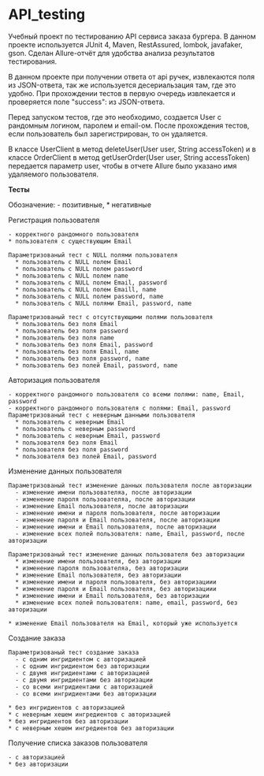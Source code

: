 ﻿# API_testing 

Учебный проект по тестированию API сервиса заказа бургера.
В данном проекте используется JUnit 4, Maven, RestAssured, lombok, javafaker, gson.
Сделан Allure-отчёт для удобства анализа результатов тестирования.

В данном проекте при получении ответа от api ручек, извлекаются поля из JSON-ответа,
так же используется десериальзация там, где это удобно.
При прохождении тестов в первую очередь извлекается и проверяется поле "success": из JSON-ответа.

Перед запуском тестов, где это необходимо, создается User с рандомным логином, паролем и email-ом.
После прохождения тестов, если пользователь был зарегистрирован, то он удаляется.

В классе UserClient в метод deleteUser(User user, String accessToken) и в классе OrderClient  в метод 
getUserOrder(User user, String accessToken) передается параметр user, чтобы в отчете Allure 
было указано имя удаляемого пользователя.

**Тесты**

Обозначение: - позитивные, * негативные

  Регистрация пользователя

    - корректного рандомного пользователя
    * пользователя с существующим Email

    Параметризованый тест с NULL полями пользователя 
      * пользователь с NULL полем Email
      * пользователь с NULL полем password
      * пользователь с NULL полем name
      * пользователь с NULL полем Email, password
      * пользователь с NULL полем Emaill, name
      * пользователь с NULL полем password, name
      * пользователь с NULL полями Email, password, name

    Параметризованый тест с отсутствующими полями пользователя
      * пользователь без поля Email
      * пользователь без поля password
      * пользователь без поля name
      * пользователь без поля Email, password
      * пользователь без поля Email, name
      * пользователь без поля password, name
      * пользователь без полей Email, password, name


  Авторизация пользователя

    - корректного рандомного пользователя со всеми полями: name, Email, password
    - корректного рандомного пользователя с полями: Email, password
    Параметризованый тест с неверным данными пользователя
      * пользователь с неверным Email
      * пользователь с неверным password
      * пользователь с неверным Email, password
      * пользователя без поля Email
      * пользователя без поля password
      * пользователя без полей Email, password


  Изменение данных пользователя

    Параметризованый тест изменение данных пользователя после авторизации
      - изменение имени пользователяa, после авторизации
      - изменение пароля пользователяa, после авторизации
      - изменение Email пользователя, после авторизации
      - изменение имени и пароля пользователя, после авторизации
      - изменение пароля и Email пользователя, после авторизации
      - изменение имени и Email пользователя, после авторизации
      - изменение всех полей пользователя: name, Email, password, после авторизации

    Параметризованый тест изменение данных пользователя без авторизации
      * изменение имени пользователя, без авторизации
      * изменение пароля пользователяa, без авторизации
      * изменение Email пользователя, без авторизации
      * изменение имени и пароля пользователя, без авторизациии
      * изменение пароля и Email пользователя, без авторизациии
      * изменение имени и Email пользователя, без авторизации
      * изменение всех полей пользователя: name, email, password, без авторизации

    * изменение Email пользователя на Email, который уже используется

  Создание заказа

    Параметризованый тест создание заказа
      - с одним ингридиентом с авторизацией
      - c одним ингридиентом без авторизации
      - с двумя ингридиентами с авторизацией
      - с двумя ингридиентами без авторизации
      - со всеми ингридиентами с авторизацией
      - со всеми ингридиентами без авторизации

    * без ингридиентов с авторизацией
    * с неверным хешем ингредиентов с авторизацией
    * без ингридиентов без авторизации
    * с неверным хешем ингредиентов без авторизации

Получение списка заказов пользователя

    - с авторизацией
    * без авторизации

